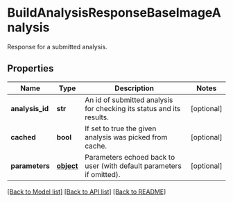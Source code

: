 # BuildAnalysisResponseBaseImageAnalysis

Response for a submitted analysis.
## Properties
Name | Type | Description | Notes
------------ | ------------- | ------------- | -------------
**analysis_id** | **str** | An id of submitted analysis for checking its status and its results.  | [optional] 
**cached** | **bool** | If set to true the given analysis was picked from cache.  | [optional] 
**parameters** | [**object**](.md) | Parameters echoed back to user (with default parameters if omitted).  | [optional] 

[[Back to Model list]](../README.md#documentation-for-models) [[Back to API list]](../README.md#documentation-for-api-endpoints) [[Back to README]](../README.md)


